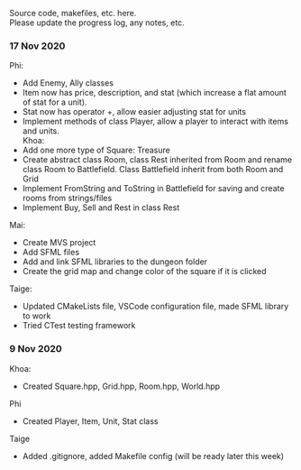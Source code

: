 Source code, makefiles, etc. here.  
Please update the progress log, any notes, etc.

### 17 Nov 2020
Phi:
- Add Enemy, Ally classes
- Item now has price, description, and stat (which increase a flat amount of stat for a unit). 
- Stat now has operator +, allow easier adjusting stat for units
- Implement methods of class Player, allow a player to interact with items and units.  
Khoa:
- Add one more type of Square: Treasure
- Create abstract class Room, class Rest inherited from Room and rename class Room to Battlefield. Class Battlefield inherit from both Room and Grid
- Implement FromString and ToString in Battlefield for saving and create rooms from strings/files
- Implement Buy, Sell and Rest in class Rest

Mai:
- Create MVS project
- Add SFML files
- Add and link SFML libraries to the dungeon folder
- Create the grid map and change color of the square if it is clicked

Taige: 
- Updated CMakeLists file, VSCode configuration file, made SFML library to work
- Tried CTest testing framework


### 9 Nov 2020  
Khoa: 
- Created Square.hpp, Grid.hpp, Room.hpp, World.hpp 

Phi
- Created Player, Item, Unit, Stat class

Taige
- Added .gitignore, added Makefile config (will be ready later this week)